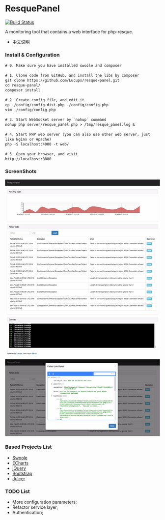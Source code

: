 ResquePanel
============

[![Build Status](https://travis-ci.org/Lucups/resque-panel.svg?branch=master)](https://travis-ci.org/Lucups/resque-panel)

A monitoring tool that contains a web interface for php-resque.


- [中文说明](README_CN.md)

### Install & Configuration

```
# 0. Make sure you have installed swoole and composer

# 1. Clone code from GitHub, and install the libs by composer
git clone https://github.com/Lucups/resque-panel.git
cd resque-panel/
composer install

# 2. Create config file, and edit it
cp ./config/config.dist.php ./config/config.php
vim ./config/config.php

# 3. Start WebSocket server by `nohup` command
nohup php server/resque_panel.php > /tmp/resque_panel.log &

# 4. Start PHP web server (you can also use other web server, just like Nginx or Apache)
php -S localhost:4000 -t web/

# 5. Open your browser, and visit
http://localhost:8080
```

### ScreenShots

![All](screenshots/ResquePanel-ScreenShot03.gif)
![Failed Job Detail](screenshots/ResquePanel-ScreenShot02.gif)

### Based Projects List

- [Swoole](#)
- [ECharts](#)
- [jQuery](#)
- [Bootstrap](#)
- [Juicer](#)

### TODO List

- More configuration parameters;
- Refactor service layer;
- Authentication;